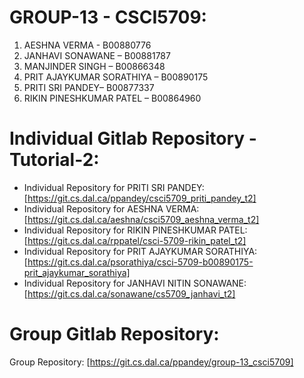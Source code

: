 # GROUP-13 - CSCI5709:

1. AESHNA VERMA - B00880776
2. JANHAVI SONAWANE – B00881787
3. MANJINDER SINGH – B00866348
4. PRIT AJAYKUMAR SORATHIYA – B00890175
5. PRITI SRI PANDEY– B00877337
6. RIKIN PINESHKUMAR PATEL – B00864960

# Individual Gitlab Repository - Tutorial-2:

- Individual Repository for PRITI SRI PANDEY: [https://git.cs.dal.ca/ppandey/csci5709_priti_pandey_t2]
- Individual Repository for AESHNA VERMA: [https://git.cs.dal.ca/aeshna/csci5709_aeshna_verma_t2]
- Individual Repository for RIKIN PINESHKUMAR PATEL: [https://git.cs.dal.ca/rppatel/csci-5709-rikin_patel_t2]
- Individual Repository for PRIT AJAYKUMAR SORATHIYA: [https://git.cs.dal.ca/psorathiya/csci-5709-b00890175-prit_ajaykumar_sorathiya]
- Individual Repository for JANHAVI NITIN SONAWANE: [https://git.cs.dal.ca/sonawane/cs5709_janhavi_t2]
# Group Gitlab Repository:

Group Repository: [https://git.cs.dal.ca/ppandey/group-13_csci5709]
